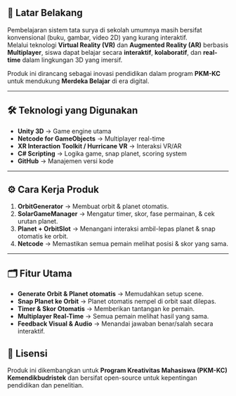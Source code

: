 

## 🏫 Latar Belakang  
Pembelajaran sistem tata surya di sekolah umumnya masih bersifat konvensional (buku, gambar, video 2D) yang kurang interaktif.  
Melalui teknologi **Virtual Reality (VR)** dan **Augmented Reality (AR)** berbasis **Multiplayer**, siswa dapat belajar secara **interaktif**, **kolaboratif**, dan **real-time** dalam lingkungan 3D yang imersif.  

Produk ini dirancang sebagai inovasi pendidikan dalam program **PKM-KC** untuk mendukung **Merdeka Belajar** di era digital.  



---

## 🛠️ Teknologi yang Digunakan  
- **Unity 3D** → Game engine utama  
- **Netcode for GameObjects** → Multiplayer real-time  
- **XR Interaction Toolkit / Hurricane VR** → Interaksi VR/AR  
- **C# Scripting** → Logika game, snap planet, scoring system  
- **GitHub** → Manajemen versi kode  

---

## ⚙️ Cara Kerja Produk  
1. **OrbitGenerator** → Membuat orbit & planet otomatis.  
2. **SolarGameManager** → Mengatur timer, skor, fase permainan, & cek urutan planet.  
3. **Planet + OrbitSlot** → Menangani interaksi ambil-lepas planet & snap otomatis ke orbit.  
4. **Netcode** → Memastikan semua pemain melihat posisi & skor yang sama.  

---

## 🗂 Fitur Utama  
- **Generate Orbit & Planet otomatis** → Memudahkan setup scene.  
- **Snap Planet ke Orbit** → Planet otomatis nempel di orbit saat dilepas.  
- **Timer & Skor Otomatis** → Memberikan tantangan ke pemain.  
- **Multiplayer Real-Time** → Semua pemain melihat hasil yang sama.  
- **Feedback Visual & Audio** → Menandai jawaban benar/salah secara interaktif.  




## 📄 Lisensi  
Produk ini dikembangkan untuk **Program Kreativitas Mahasiswa (PKM-KC) Kemendikbudristek** dan bersifat open-source untuk kepentingan pendidikan dan penelitian.  
